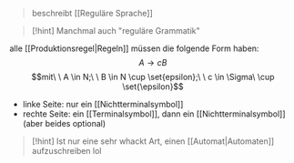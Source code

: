 > beschreibt [[Reguläre Sprache]]


> [!hint] Manchmal auch "reguläre Grammatik"

alle [[Produktionsregel|Regeln]] müssen die folgende Form haben:
$$A \rightarrow cB$$
$$mit\ \ A \in N;\ \  B \in N \cup \set{epsilon};\ \ c \in \Sigma\ \cup \set{\epsilon}$$


- linke Seite: nur ein [[Nichtterminalsymbol]]
- rechte Seite: ein [[Terminalsymbol]], dann ein [[Nichtterminalsymbol]] (aber beides optional)

> [!hint] Ist nur eine sehr whackt Art, einen [[Automat|Automaten]] aufzuschreiben lol
